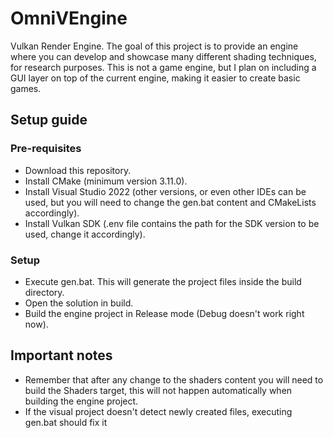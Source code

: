# OmniVEngine
Vulkan Render Engine. The goal of this project is to provide an engine where you can develop and showcase many different shading techniques, for research purposes.
This is not a game engine, but I plan on including a GUI layer on top of the current engine, making it easier to create basic games.

## Setup guide
### Pre-requisites
- Download this repository.
- Install CMake (minimum version 3.11.0).
- Install Visual Studio 2022 (other versions, or even other IDEs can be used, but you will need to change the gen.bat content and CMakeLists accordingly).
- Install Vulkan SDK (.env file contains the path for the SDK version to be used, change it accordingly).

### Setup
- Execute gen.bat. This will generate the project files inside the build directory.
- Open the solution in build.
- Build the engine project in Release mode (Debug doesn't work right now).

## Important notes
- Remember that after any change to the shaders content you will need to build the Shaders target, this will not happen automatically when building the engine project.
- If the visual project doesn't detect newly created files, executing gen.bat should fix it

